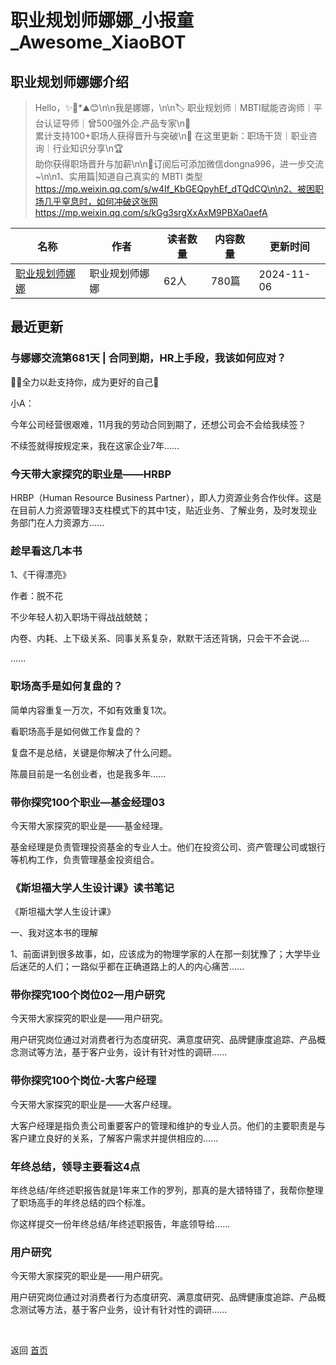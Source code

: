 # 职业规划师娜娜_小报童_Awesome_XiaoBOT

## 职业规划师娜娜介绍
> Hello，✨🌛*⛰️😊\n\n我是娜娜，\n\n🏷️ 职业规划师｜MBTI赋能咨询师｜平台认证导师｜曾500强外企.产品专家\n🌈  
累计支持100+职场人获得晋升与突破\n🚀 在这里更新：职场干货｜职业咨询｜行业知识分享\n🏆  
助你获得职场晋升与加薪\n\n📮订阅后可添加微信dongna996，进一步交流~\n\n1、实用篇|知道自己真实的 MBTI 类型  
https://mp.weixin.qq.com/s/w4If_KbGEQpyhEf_dTQdCQ\n\n2、被困职场几乎窒息时，如何冲破这张网https://mp.weixin.qq.com/s/kGg3srgXxAxM9PBXa0aefA  
  


|名称|作者|读者数量|内容数量|更新时间|
|---|---|---|---|---|
|[职业规划师娜娜](https://xiaobot.net/p/dongna996?refer=0b133df9-27dc-423b-8101-639049001c13)|职业规划师娜娜|62人|780篇|2024-11-06|

## 最近更新
### 与娜娜交流第681天 | 合同到期，HR上手段，我该如何应对？

🤸‍♂️全力以赴支持你，成为更好的自己🌈

小A：

今年公司经营很艰难，11月我的劳动合同到期了，还想公司会不会给我续签？

不续签就得按规定来，我在这家企业7年......

### 今天带大家探究的职业是——HRBP

HRBP（Human Resource Business
Partner），即人力资源业务合作伙伴。这是在目前人力资源管理3支柱模式下的其中1支，贴近业务、了解业务，及时发现业务部门在人力资源方......

### 趁早看这几本书

1、《干得漂亮》

作者：脱不花

不少年轻人初入职场干得战战兢兢；

内卷、内耗、上下级关系、同事关系复杂，默默干活还背锅，只会干不会说….

......

### 职场高手是如何复盘的？

简单内容重复一万次，不如有效重复1次。

看职场高手是如何做工作复盘的？

复盘不是总结，关键是你解决了什么问题。

陈晨目前是一名创业者，也是我多年......

### 带你探究100个职业—基金经理03

今天带大家探究的职业是——基金经理。



基金经理是负责管理投资基金的专业人士。他们在投资公司、资产管理公司或银行等机构工作，负责管理基金投资组合。

### 《斯坦福大学人生设计课》读书笔记

《斯坦福大学人生设计课》

一、我对这本书的理解

1、前面讲到很多故事，如，应该成为的物理学家的人在那一刻犹豫了；大学毕业后迷茫的人们；一路似乎都在正确道路上的人的内心痛苦......

### 带你探究100个岗位02—用户研究

今天带大家探究的职业是——用户研究。



用户研究岗位通过对消费者行为态度研究、满意度研究、品牌健康度追踪、产品概念测试等方法，基于客户业务，设计有针对性的调研......

### 带你探究100个岗位-大客户经理

今天带大家探究的职业是——大客户经理。



大客户经理是指负责公司重要客户的管理和维护的专业人员。他们的主要职责是与客户建立良好的关系，了解客户需求并提供相应的......

### 年终总结，领导主要看这4点

年终总结/年终述职报告就是1年来工作的罗列，那真的是大错特错了，我帮你整理了职场高手的年终总结的四个标准。



你这样提交一份年终总结/年终述职报告，年底领导给......

### 用户研究

今天带大家探究的职业是——用户研究。



用户研究岗位通过对消费者行为态度研究、满意度研究、品牌健康度追踪、产品概念测试等方法，基于客户业务，设计有针对性的调研......


<a href="https://github.com/Reno9527/awesome-xiaobot" style="color: white; text-decoration: none;">awesome-xiaobot</a>

返回 [首页](../README.md)
